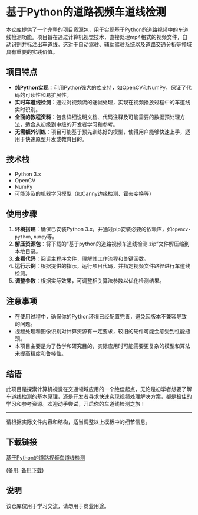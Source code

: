 # 基于Python的道路视频车道线检测

本仓库提供了一个完整的项目资源包，用于实现基于Python的道路视频中的车道线检测功能。项目旨在通过计算机视觉技术，直接处理mp4格式的视频文件，自动识别并标注出车道线。这对于自动驾驶、辅助驾驶系统以及道路交通分析等领域具有重要的实践价值。

## 项目特点

- **纯Python实现**：利用Python强大的库支持，如OpenCV和NumPy，保证了代码的可读性和易扩展性。
- **实时车道线检测**：通过对视频流的逐帧处理，实现在视频播放过程中的车道线实时识别。
- **全面的教程资料**：包含详细说明文档、代码注释及可能需要的数据预处理方法，适合从初级到中级的开发者学习和参考。
- **无需额外训练**：项目可能基于预先训练好的模型，使得用户能够快速上手，适用于快速原型开发或教育目的。

## 技术栈

- Python 3.x
- OpenCV
- NumPy
- 可能涉及的机器学习模型（如Canny边缘检测、霍夫变换等）

## 使用步骤

1. **环境搭建**：确保已安装Python 3.x，并通过pip安装必要的依赖库，如`opencv-python`, `numpy`等。
2. **解压资源包**：将下载的“基于python的道路视频车道线检测.zip”文件解压缩到本地目录。
3. **查看代码**：阅读主程序文件，理解其工作流程和关键函数。
4. **运行示例**：根据提供的指示，运行项目代码，并指定视频文件路径进行车道线检测。
5. **调整参数**：根据实际效果，可调整相关算法参数以优化检测结果。

## 注意事项

- 在使用过程中，确保你的Python环境已经配置完善，避免因版本不兼容导致的问题。
- 视频处理和图像识别对计算资源有一定要求，较旧的硬件可能会感受到性能瓶颈。
- 本项目主要是为了教学和研究目的，实际应用时可能需要更复杂的模型和算法来提高精度和鲁棒性。

## 结语

此项目是探索计算机视觉在交通领域应用的一个绝佳起点，无论是初学者想要了解车道线检测的基本原理，还是开发者寻求快速实现视频处理解决方案，都是极佳的学习和参考资源。欢迎动手尝试，开启你的车道线检测之旅！

---

请根据实际文件内容和结构，适当调整以上模板中的细节信息。

## 下载链接
[基于Python的道路视频车道线检测](https://pan.quark.cn/s/43e75c5b4ee3) 

(备用: [备用下载](https://pan.baidu.com/s/1--sViotw7Ya_7Fukq4Nd_w?pwd=1234))

## 说明

该仓库仅用于学习交流，请勿用于商业用途。
